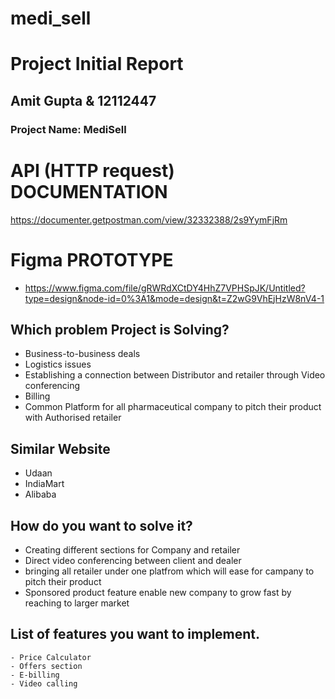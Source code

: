 # medi_sell

# Project Initial Report

## Amit Gupta & 12112447

### Project Name: MediSell

# API (HTTP request) DOCUMENTATION 
 https://documenter.getpostman.com/view/32332388/2s9YymFjRm
# Figma PROTOTYPE
 - https://www.figma.com/file/gRWRdXCtDY4HhZ7VPHSpJK/Untitled?type=design&node-id=0%3A1&mode=design&t=Z2wG9VhEjHzW8nV4-1
 ## Which problem Project is Solving?
  - Business-to-business deals
  - Logistics issues 
  - Establishing a connection between Distributor and retailer through Video conferencing 
  - Billing 
  - Common Platform for all pharmaceutical company to pitch their product with Authorised retailer 


## Similar Website
  - Udaan
  - IndiaMart
  - Alibaba
  

## How do you want to solve it?

   - Creating different sections for Company and retailer
   - Direct video conferencing between client and dealer 
   - bringing all retailer under one platfrom which will ease for campany to pitch their product 
   - Sponsored product feature enable new company to grow fast by reaching to larger market
  
## List of features you want to implement.

    - Price Calculator 
    - Offers section
    - E-billing 
    - Video calling
   

